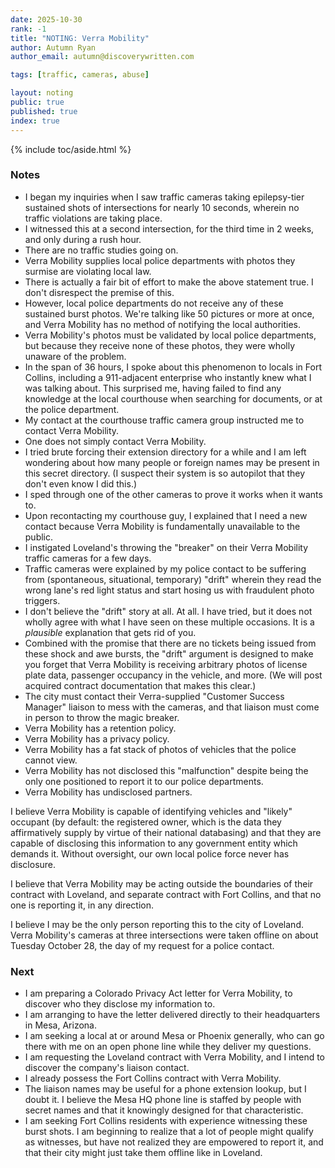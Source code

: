 ```yaml
---
date: 2025-10-30
rank: -1
title: "NOTING: Verra Mobility"
author: Autumn Ryan
author_email: autumn@discoverywritten.com

tags: [traffic, cameras, abuse]

layout: noting
public: true
published: true
index: true
---
```


{% include toc/aside.html %}

### Notes

- I began my inquiries when I saw traffic cameras taking epilepsy-tier sustained shots of intersections for nearly 10 seconds, wherein no traffic violations are taking place.
- I witnessed this at a second intersection, for the third time in 2 weeks, and only during a rush hour.
- There are no traffic studies going on.
- Verra Mobility supplies local police departments with photos they surmise are violating local law.
- There is actually a fair bit of effort to make the above statement true. I don't disrespect the premise of this.
- However, local police departments do not receive any of these sustained burst photos. We're talking like 50 pictures or more at once, and Verra Mobility has no method of notifying the local authorities.
- Verra Mobility's photos must be validated by local police departments, but because they receive none of these photos, they were wholly unaware of the problem.
- In the span of 36 hours, I spoke about this phenomenon to locals in Fort Collins, including a 911-adjacent enterprise who instantly knew what I was talking about. This surprised me, having failed to find any knowledge at the local courthouse when searching for documents, or at the police department.
- My contact at the courthouse traffic camera group instructed me to contact Verra Mobility.
- One does not simply contact Verra Mobility.
- I tried brute forcing their extension directory for a while and I am left wondering about how many people or foreign names may be present in this secret directory. (I suspect their system is so autopilot that they don't even know I did this.)
- I sped through one of the other cameras to prove it works when it wants to.
- Upon recontacting my courthouse guy, I explained that I need a new contact because Verra Mobility is fundamentally unavailable to the public.
- I instigated Loveland's throwing the "breaker" on their Verra Mobility traffic cameras for a few days.
- Traffic cameras were explained by my police contact to be suffering from (spontaneous, situational, temporary) "drift" wherein they read the wrong lane's red light status and start hosing us with fraudulent photo triggers.
- I don't believe the "drift" story at all. At all. I have tried, but it does not wholly agree with what I have seen on these multiple occasions. It is a _plausible_ explanation that gets rid of you.
- Combined with the promise that there are no tickets being issued from these shock and awe bursts, the "drift" argument is designed to make you forget that Verra Mobility is receiving arbitrary photos of license plate data, passenger occupancy in the vehicle, and more. (We will post acquired contract documentation that makes this clear.)
- The city must contact their Verra-supplied "Customer Success Manager" liaison to mess with the cameras, and that liaison must come in person to throw the magic breaker.
- Verra Mobility has a retention policy.
- Verra Mobility has a privacy policy.
- Verra Mobility has a fat stack of photos of vehicles that the police cannot view.
- Verra Mobility has not disclosed this "malfunction" despite being the only one positioned to report it to our police departments.
- Verra Mobility has undisclosed partners.

I believe Verra Mobility is capable of identifying vehicles and "likely" occupant (by default: the registered owner, which is the data they affirmatively supply by virtue of their national databasing) and that they are capable of disclosing this information to any government entity which demands it. Without oversight, our own local police force never has disclosure.

I believe that Verra Mobility may be acting outside the boundaries of their contract with Loveland, and separate contract with Fort Collins, and that no one is reporting it, in any direction.

I believe I may be the only person reporting this to the city of Loveland. Verra Mobility's cameras at three intersections were taken offline on about Tuesday October 28, the day of my request for a police contact.

### Next

- I am preparing a Colorado Privacy Act letter for Verra Mobility, to discover who they disclose my information to.
- I am arranging to have the letter delivered directly to their headquarters in Mesa, Arizona.
- I am seeking a local at or around Mesa or Phoenix generally, who can go there with me on an open phone line while they deliver my questions.
- I am requesting the Loveland contract with Verra Mobility, and I intend to discover the company's liaison contact.
- I already possess the Fort Collins contract with Verra Mobility.
- The liaison names may be useful for a phone extension lookup, but I doubt it. I believe the Mesa HQ phone line is staffed by people with secret names and that it knowingly designed for that characteristic.
- I am seeking Fort Collins residents with experience witnessing these burst shots. I am beginning to realize that a lot of people might qualify as witnesses, but have not realized they are empowered to report it, and that their city might just take them offline like in Loveland.
